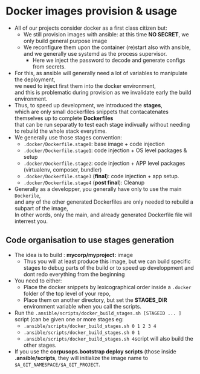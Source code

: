 # Docker images provision & usage
* All of our projects consider docker as a first class citizen but:
    * We still provision images with ansible: at this time **NO SECRET**, we only build general purpose image
    * We reconfigure them upon the container (re)start also with ansible, and we generally use systemd as the process supervisor.
        * Here we inject the password to decode and generate configs from secrets.
* For this, as ansible will generally need a lot of variables to manipulate the deployment, <br/>
  we need to inject first them into the docker environment, <br/>
  and this is problematic during provision as we invalidate early the build environment.
* Thus, to speed up development, we introduced the **stages**, <br/>
  which are only small dockerfiles snippets that contacatenates themselves up to complete **Dockerfiles** <br>
  that can be run separatly to test each stage indivually without needing to rebuild the whole stack everytime.
* We generally use those stages convention:
    * ``.docker/Dockerfile.stage0``: base image + code injection
    * ``.docker/Dockerfile.stage1``: code injection + OS level packages & setup
    * ``.docker/Dockerfile.stage2``: code injection + APP level packages (virtualenv, composer, bundler)
    * ``.docker/Dockerfile.stage3`` (**final**): code injection + app setup.
    * ``.docker/Dockerfile.stage4`` (**post final**): Cleanup
* Generally as a developper, you generally have only to use the main ``Dockerile``, <br/>
  and any of the other generated Dockerfiles are only needed to rebuild a subpart of the image, <br/>
  In other words, only the main, and already generated Dockerfile file will interrest you.

## Code organisation to use stages generation
* The idea is to build : **mycorp/myproject:<tag>** image
    * Thus you will at least produce this image, but we can build specific stages to debug parts of
      the build or to speed up developpment and dont redo everything from the beginning
* You need to either:
    * Place the docker snippets by lexicographical order inside a ``.docker`` folder of the top level of your repo,
    * Place them on another directory, but set the **STAGES_DIR** environment variable when you call the scripts.
* Run the ``.ansible/scripts/docker_build_stages.sh [STAGEID ... ]`` script (can be given one or more stages eg:
    * ``.ansible/scripts/docker_build_stages.sh 0 1 2 3 4``
    * ``.ansible/scripts/docker_build_stages.sh 0 1 ``
    * ``.ansible/scripts/docker_build_stages.sh 4``script will also build the other stages.
* If you use the **corpusops.bootstrap deploy scripts** (those inside **.ansible/scripts**, they will initialize the image name to ``$A_GIT_NAMESPACE/$A_GIT_PROJECT``.
